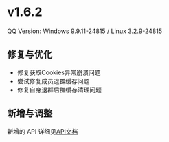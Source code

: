 # v1.6.2

QQ Version: Windows 9.9.11-24815 / Linux 3.2.9-24815

## 修复与优化
* 修复获取Cookies异常崩溃问题
* 尝试修复成员退群缓存问题
* 修复自身退群后群缓存清理问题

## 新增与调整


新增的 API 详细见[API文档](https://napneko.github.io/zh-CN/develop/extends_api)
